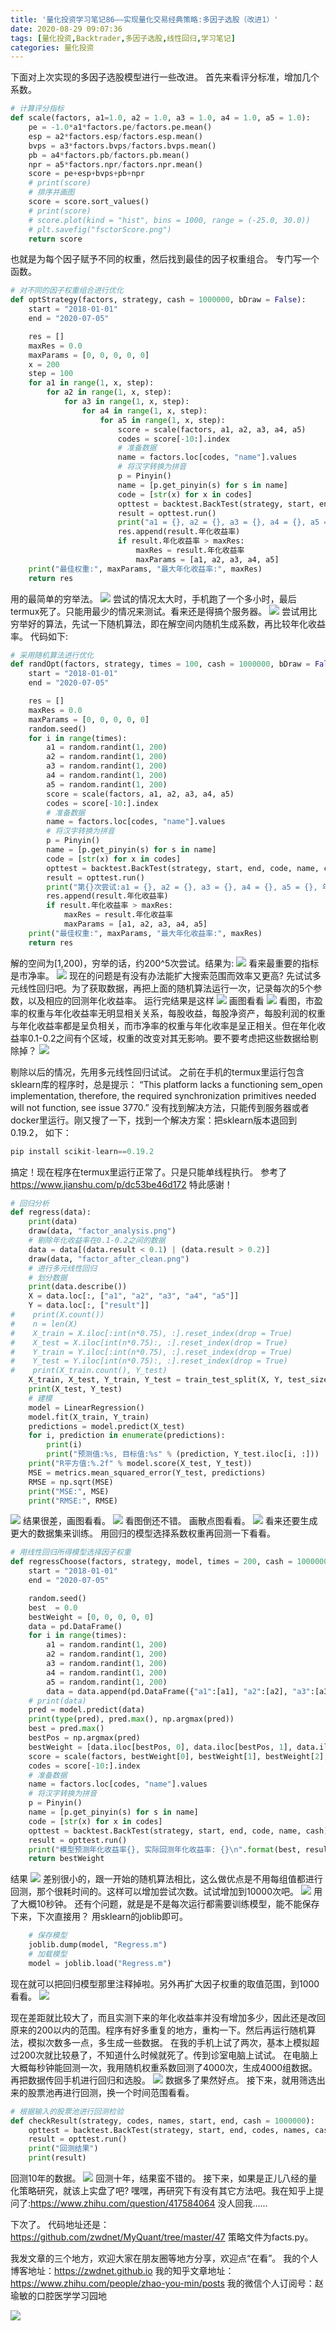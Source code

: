 ```yaml
---
title: '量化投资学习笔记86——实现量化交易经典策略:多因子选股（改进1）'
date: 2020-08-29 09:07:36
tags: [量化投资,Backtrader,多因子选股,线性回归,学习笔记]
categories: 量化投资
---
```

下面对上次实现的多因子选股模型进行一些改进。
首先来看评分标准，增加几个系数。
```python
# 计算评分指标
def scale(factors, a1=1.0, a2 = 1.0, a3 = 1.0, a4 = 1.0, a5 = 1.0):
    pe = -1.0*a1*factors.pe/factors.pe.mean()
    esp = a2*factors.esp/factors.esp.mean()
    bvps = a3*factors.bvps/factors.bvps.mean()
    pb = a4*factors.pb/factors.pb.mean()
    npr = a5*factors.npr/factors.npr.mean()
    score = pe+esp+bvps+pb+npr
    # print(score)
    # 排序并画图
    score = score.sort_values()
    # print(score)
    # score.plot(kind = "hist", bins = 1000, range = (-25.0, 30.0))
    # plt.savefig("fsctorScore.png")
    return score
```
也就是为每个因子赋予不同的权重，然后找到最佳的因子权重组合。
专门写一个函数。
```python
# 对不同的因子权重组合进行优化
def optStrategy(factors, strategy, cash = 1000000, bDraw = False):
    start = "2018-01-01"
    end = "2020-07-05"

    res = []
    maxRes = 0.0
    maxParams = [0, 0, 0, 0, 0]
    x = 200
    step = 100
    for a1 in range(1, x, step):
        for a2 in range(1, x, step):
            for a3 in range(1, x, step):
                for a4 in range(1, x, step):
                    for a5 in range(1, x, step):
                        score = scale(factors, a1, a2, a3, a4, a5)
                        codes = score[-10:].index
                        # 准备数据
                        name = factors.loc[codes, "name"].values
                        # 将汉字转换为拼音
                        p = Pinyin()
                        name = [p.get_pinyin(s) for s in name]
                        code = [str(x) for x in codes]
                        opttest = backtest.BackTest(strategy, start, end, code, name, cash)
                        result = opttest.run()
                        print("a1 = {}, a2 = {}, a3 = {}, a4 = {}, a5 = {}, 年化收益率: {}\n".format(a1, a2, a3, a4, a5, result.年化收益率))
                        res.append(result.年化收益率)
                        if result.年化收益率 > maxRes:
                            maxRes = result.年化收益率
                            maxParams = [a1, a2, a3, a4, a5]
    print("最佳权重:", maxParams, "最大年化收益率:", maxRes)
    return res
```
用的最简单的穷举法。
![](https://zymblog-1258069789.cos.ap-chengdu.myqcloud.com/blog0178-QTLearn/59/01.png)
尝试的情况太大时，手机跑了一个多小时，最后termux死了。只能用最少的情况来测试。看来还是得搞个服务器。
![](https://zymblog-1258069789.cos.ap-chengdu.myqcloud.com/blog0178-QTLearn/59/02.png)
尝试用比穷举好的算法，先试一下随机算法，即在解空间内随机生成系数，再比较年化收益率。
代码如下:
```python
# 采用随机算法进行优化
def randOpt(factors, strategy, times = 100, cash = 1000000, bDraw = False):
    start = "2018-01-01"
    end = "2020-07-05"

    res = []
    maxRes = 0.0
    maxParams = [0, 0, 0, 0, 0]
    random.seed()
    for i in range(times):
        a1 = random.randint(1, 200)
        a2 = random.randint(1, 200)
        a3 = random.randint(1, 200)
        a4 = random.randint(1, 200)
        a5 = random.randint(1, 200)
        score = scale(factors, a1, a2, a3, a4, a5)
        codes = score[-10:].index
        # 准备数据
        name = factors.loc[codes, "name"].values
        # 将汉字转换为拼音
        p = Pinyin()
        name = [p.get_pinyin(s) for s in name]
        code = [str(x) for x in codes]
        opttest = backtest.BackTest(strategy, start, end, code, name, cash)
        result = opttest.run()
        print("第{}次尝试:a1 = {}, a2 = {}, a3 = {}, a4 = {}, a5 = {}, 年化收益率: {}\n".format(i+1, a1, a2, a3, a4, a5, result.年化收益率))
        res.append(result.年化收益率)
        if result.年化收益率 > maxRes:
            maxRes = result.年化收益率
            maxParams = [a1, a2, a3, a4, a5]
    print("最佳权重:", maxParams, "最大年化收益率:", maxRes)
    return res
```
解的空间为[1,200)，穷举的话，约200^5次尝试。结果为:
![](https://zymblog-1258069789.cos.ap-chengdu.myqcloud.com/blog0178-QTLearn/59/03.png)
看来最重要的指标是市净率。
![](https://zymblog-1258069789.cos.ap-chengdu.myqcloud.com/blog0178-QTLearn/59/04.png)
现在的问题是有没有办法能扩大搜索范围而效率又更高?
先试试多元线性回归吧。为了获取数据，再把上面的随机算法运行一次，记录每次的5个参数，以及相应的回测年化收益率。
运行完结果是这样
![](https://zymblog-1258069789.cos.ap-chengdu.myqcloud.com/blog0178-QTLearn/59/05.png)
画图看看
![](https://zymblog-1258069789.cos.ap-chengdu.myqcloud.com/blog0178-QTLearn/59/06.png)
看图，市盈率的权重与年化收益率无明显相关关系，每股收益，每股净资产，每股利润的权重与年化收益率都是呈负相关，而市净率的权重与年化收率是呈正相关。但在年化收益率0.1-0.2之间有个区域，权重的改变对其无影响。要不要考虑把这些数据给剔除掉？
![](https://zymblog-1258069789.cos.ap-chengdu.myqcloud.com/blog0178-QTLearn/59/07.png)

剔除以后的情况，先用多元线性回归试试。
之前在手机的termux里运行包含sklearn库的程序时，总是提示：
“This platform lacks a functioning sem_open implementation, therefore, the required synchronization primitives needed will not function, see issue 3770.”
没有找到解决方法，只能传到服务器或者docker里运行。刚又搜了一下，找到一个解决方案：把sklearn版本退回到0.19.2，
如下：
```python
pip install scikit-learn==0.19.2
```
搞定！现在程序在termux里运行正常了。只是只能单线程执行。
参考了 https://www.jianshu.com/p/dc53be46d172 特此感谢！
```python
# 回归分析
def regress(data):
    print(data)
    draw(data, "factor_analysis.png")
    # 剔除年化收益率在0.1-0.2之间的数据
    data = data[(data.result < 0.1) | (data.result > 0.2)]
    draw(data, "factor_after_clean.png")
    # 进行多元线性回归
    # 划分数据
    print(data.describe())
    X = data.loc[:, ["a1", "a2", "a3", "a4", "a5"]]
    Y = data.loc[:, ["result"]]
#    print(X.count())
#    n = len(X)
#    X_train = X.iloc[:int(n*0.75), :].reset_index(drop = True)
#    X_test = X.iloc[int(n*0.75):, :].reset_index(drop = True)
#    Y_train = Y.iloc[:int(n*0.75), :].reset_index(drop = True)
#    Y_test = Y.iloc[int(n*0.75):, :].reset_index(drop = True)
#    print(X_train.count(), Y_test)
    X_train, X_test, Y_train, Y_test = train_test_split(X, Y, test_size = 0.25, random_state = 1)
    print(X_test, Y_test)
    # 建模
    model = LinearRegression()
    model.fit(X_train, Y_train)
    predictions = model.predict(X_test)
    for i, prediction in enumerate(predictions):
        print(i)
        print("预测值:%s, 目标值:%s" % (prediction, Y_test.iloc[i, :]))
    print("R平方值:%.2f" % model.score(X_test, Y_test))
    MSE = metrics.mean_squared_error(Y_test, predictions)
    RMSE = np.sqrt(MSE)
    print("MSE:", MSE)
    print("RMSE:", RMSE)
```
![](https://zymblog-1258069789.cos.ap-chengdu.myqcloud.com/blog0178-QTLearn/59/08.png)
结果很差，画图看看。
![](https://zymblog-1258069789.cos.ap-chengdu.myqcloud.com/blog0178-QTLearn/59/09.png)
看图倒还不错。
画散点图看看。
![](https://zymblog-1258069789.cos.ap-chengdu.myqcloud.com/blog0178-QTLearn/59/10.png)
看来还要生成更大的数据集来训练。
用回归的模型选择系数权重再回测一下看看。
```python
# 用线性回归所得模型选择因子权重
def regressChoose(factors, strategy, model, times = 200, cash = 1000000, bDraw = False):
    start = "2018-01-01"
    end = "2020-07-05"

    random.seed()
    best  = 0.0
    bestWeight = [0, 0, 0, 0, 0]
    data = pd.DataFrame()
    for i in range(times):
        a1 = random.randint(1, 200)
        a2 = random.randint(1, 200)
        a3 = random.randint(1, 200)
        a4 = random.randint(1, 200)
        a5 = random.randint(1, 200)
        data = data.append(pd.DataFrame({"a1":[a1], "a2":[a2], "a3":[a3], "a4":[a4], "a5":[a5]}), ignore_index = True)
    # print(data)
    pred = model.predict(data)
    print(type(pred), pred.max(), np.argmax(pred))
    best = pred.max()
    bestPos = np.argmax(pred)
    bestWeight = [data.iloc[bestPos, 0], data.iloc[bestPos, 1], data.iloc[bestPos, 2], data.iloc[bestPos, 3], data.iloc[bestPos, 4]]
    score = scale(factors, bestWeight[0], bestWeight[1], bestWeight[2], bestWeight[3], bestWeight[4])
    codes = score[-10:].index
    # 准备数据
    name = factors.loc[codes, "name"].values
    # 将汉字转换为拼音
    p = Pinyin()
    name = [p.get_pinyin(s) for s in name]
    code = [str(x) for x in codes]
    opttest = backtest.BackTest(strategy, start, end, code, name, cash)
    result = opttest.run()
    print("模型预测年化收益率{}, 实际回测年化收益率: {}\n".format(best, result.年化收益率))
    return bestWeight  
```
结果
![](https://zymblog-1258069789.cos.ap-chengdu.myqcloud.com/blog0178-QTLearn/59/11.png)
差别很小的，跟一开始的随机算法相比，这么做优点是不用每组值都进行回测，那个很耗时间的。这样可以增加尝试次数。试试增加到10000次吧。
![](https://zymblog-1258069789.cos.ap-chengdu.myqcloud.com/blog0178-QTLearn/59/12.png)
用了大概10秒钟。
还有个问题，就是是不是每次运行都需要训练模型，能不能保存下来，下次直接用？
用sklearn的joblib即可。
```python
    # 保存模型
    joblib.dump(model, "Regress.m")
    # 加载模型
    model = joblib.load("Regress.m")
```
现在就可以把回归模型那里注释掉啦。另外再扩大因子权重的取值范围，到1000看看。
![](https://zymblog-1258069789.cos.ap-chengdu.myqcloud.com/blog0178-QTLearn/59/13.png)

现在差距就比较大了，而且实测下来的年化收益率并没有增加多少，因此还是改回原来的200以内的范围。程序有好多重复的地方，重构一下。然后再运行随机算法，模拟次数多一点，多生成一些数据。
在我的手机上试了两次，基本上模拟超过200次就比较悬了，不知道什么时候就死了。传到诊室电脑上试试。
在电脑上大概每秒钟能回测一次，我用随机权重系数回测了4000次，生成4000组数据。再把数据传回手机进行回归和选股。
![](https://zymblog-1258069789.cos.ap-chengdu.myqcloud.com/blog0178-QTLearn/59/14.png)
数据多了果然好点。
接下来，就用筛选出来的股票池再进行回测，换一个时间范围看看。
```python
# 根据输入的股票池进行回测检验
def checkResult(strategy, codes, names, start, end, cash = 1000000):
    opttest = backtest.BackTest(strategy, start, end, codes, names, cash)
    result = opttest.run()
    print("回测结果")
    print(result)
```
回测10年的数据。
![](https://zymblog-1258069789.cos.ap-chengdu.myqcloud.com/blog0178-QTLearn/59/15.png)
回测十年，结果蛮不错的。
接下来，如果是正儿八经的量化策略研究，就该上实盘了吧?
嘿嘿，再研究下有没有其它方法吧。我在知乎上提问了:https://www.zhihu.com/question/417584064
没人回我……

下次了。
代码地址还是： https://github.com/zwdnet/MyQuant/tree/master/47
策略文件为facts.py。




我发文章的三个地方，欢迎大家在朋友圈等地方分享，欢迎点“在看”。
我的个人博客地址：https://zwdnet.github.io
我的知乎文章地址： https://www.zhihu.com/people/zhao-you-min/posts
我的微信个人订阅号：赵瑜敏的口腔医学学习园地


![](https://zymblog-1258069789.cos.ap-chengdu.myqcloud.com/other/wx.jpg)